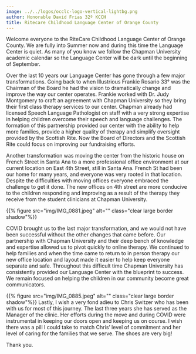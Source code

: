 ```yaml
---
image: ../../logos/occlc-logo-vertical-lightbg.png
author: Honorable David Frias 32º KCCH
title: Ritecare Childhood Language Center of Orange County
---
```


Welcome everyone to the RiteCare Childhood Language Center of Orange County. We are fully into Summer now and during this time the Language Center is quiet. As many of you know we follow the Chapman University academic calendar so the Language Center will be dark until the beginning of September.

Over the last 10 years our Language Center has gone through a few major transformations. Going back to when Illustrious Frankie Rosario 33° was the Chairman of the Board he had the vision to dramatically change and improve the way our center operates.  Frankie worked with Dr. Judy Montgomery to craft an agreement with Chapman University so they bring their first class therapy services to our center.  Chapman already had licensed Speech Language Pathologist on staff with a very strong expertise in helping children overcome their speech and language challenges.  The formation of this partnership provided our center with the ability to help more families, provide a higher quality of therapy and simplify oversight provided by the Scottish Rite.  Now the Board of Directors and the Scottish Rite could focus on improving our fundraising efforts.  

Another transformation was moving the center from the historic house on French Street in Santa Ana to a more professional office environment at our current location on East 4th Street, still in Santa Ana.  French St had been our home for many years, and everyone was very rooted in that location.  Despite the difficulties with moving offices everyone embraced the challenge to get it done.  The new offices on 4th street are more conducive to the children responding and improving as a result of the therapy they receive from the student clinicians at Chapman University.   

{{% figure src="img/IMG_0881.jpeg" alt="" class="clear large border shadow"%}}

COVID brought us to the last major transformation, and we would not have been successful without the other changes that came before.  Our partnership with Chapman University and their deep bench of knowledge and expertise allowed us to pivot quickly to online therapy.  We continued to help families and when the time came to return to in person therapy our new office location and layout made it easier to help keep everyone separate and safe.  Throughout this difficult time Chapman University has consistently provided our Language Center with the blueprint to success.  We remain focused on helping the children in our community become great communicators. 

{{% figure src="img/IMG_0885.jpeg" alt="" class="clear large border shadow"%}}
Lastly, I wish a very fond adieu to Chris Switzer who has been with us for most of this journey.  The last three years she has served as the Manager of the clinic.  Her efforts during the move and during COVID were instrumental in keeping our doors open and keeping us on course.  I wish there was a pill I could take to match Chris’ level of commitment and her level of caring for the families that we serve.  The shoes are very big!

Thank you.